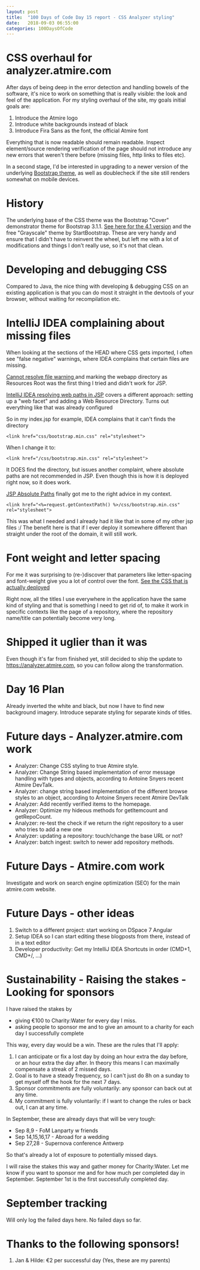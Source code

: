 ```yaml
---
layout: post
title:  "100 Days of Code Day 15 report - CSS Analyzer styling"
date:   2018-09-03 06:55:00
categories: 100DaysOfCode
---
```


# CSS overhaul for analyzer.atmire.com

After days of being deep in the error detection and handling bowels of the software, it's nice to work on something that is really visible: the look and feel of the application. For my styling overhaul of the site, my goals initial goals are:

1. Introduce the Atmire logo
2. Introduce white backgrounds instead of black
3. Introduce Fira Sans as the font, the official Atmire font

Everything that is now readable should remain readable. Inspect element/source rendering verification of the page should not introduce any new errors that weren't there before (missing files, http links to files etc).

In a second stage, I'd be interested in upgrading to a newer version of the underlying [Bootstrap theme](https://getbootstrap.com/), as well as doublecheck if the site still renders somewhat on mobile devices.
 
# History

The underlying base of the CSS theme was the Bootstrap "Cover" demonstrator theme for Bootstrap 3.1.1. [See here for the 4.1 version](https://getbootstrap.com/docs/4.1/examples/cover/) and the free "Grayscale" theme by StartBootstrap. These are very handy and ensure that I didn't have to reinvent the wheel, but left me with a lot of modifications and things I don't really use, so it's not that clean.

# Developing and debugging CSS

Compared to Java, the nice thing with developing & debugging CSS on an existing application is that you can do most it straight in the devtools of your browser, without waiting for recompilation etc.

# IntelliJ IDEA complaining about missing files

When looking at the sections of the HEAD where CSS gets imported, I often see "false negative" warnings, where IDEA complains that certain files are missing.

[Cannot resolve file warning 
](https://intellij-support.jetbrains.com/hc/en-us/community/posts/206368229-Cannot-resolve-file-warning) and marking the webapp directory as Resources Root was the first thing I tried and didn't work for JSP.

[IntelliJ IDEA resolving web paths in JSP](https://stackoverflow.com/questions/14878548/intellij-idea-resolving-web-paths-in-jsp) covers a different approach: setting up a "web facet" and adding a Web Resource Directory. Turns out everything like that was already configured

So in my index.jsp for example, IDEA complains that it can't finds the directory
```
<link href="css/bootstrap.min.css" rel="stylesheet">
```

When I change it to:
```
<link href="/css/bootstrap.min.css" rel="stylesheet">
```

It DOES find the directory, but issues another complaint, where absolute paths are not recommended in JSP. Even though this is how it is deployed right now, so it does work.

[JSP Absolute Paths](https://stackoverflow.com/questions/15759549/jsp-absolute-paths) finally got me to the right advice in my context.

```
<link href="<%=request.getContextPath() %>/css/bootstrap.min.css" rel="stylesheet">
```

This was what I needed and I already had it like that in some of my other jsp files :/ The benefit here is that if I ever deploy it somewhere different than straight under the root of the domain, it will still work.

# Font weight and letter spacing

For me it was surprising to (re-)discover that parameters like letter-spacing and font-weight give you a lot of control over the font. [See the CSS that is actually deployed](https://analyzer.atmire.com/css/grayscale.css)

Right now, all the titles I use everywhere in the application have the same kind of styling and that is something I need to get rid of, to make it work in specific contexts like the page of a repository, where the repository name/title can potentially become very long.

# Shipped it uglier than it was

Even though it's far from finished yet, still decided to ship the update to https://analyzer.atmire.com, so you can follow along the transformation.

# Day 16 Plan

Already inverted the white and black, but now I have to find new background imagery. Introduce separate styling for separate kinds of titles.

# Future days - Analyzer.atmire.com work

* Analyzer: Change CSS styling to true Atmire style.
* Analyzer: Change String based implementation of error message handling with types and objects, according to Antoine Snyers recent Atmire DevTalk.
* Analyzer: change string based implementation of the different browse styles to an object, according to Antoine Snyers recent Atmire DevTalk
* Analyzer: Add recently verified items to the homepage.
* Analyzer: Optimize my hideous methods for getItemcount and getRepoCount.
* Analyzer: re-test the check if we return the right repository to a user who tries to add a new one
* Analyzer: updating a repository: touch/change the base URL or not?
* Analyzer: batch ingest: switch to newer add repository methods.

# Future Days - Atmire.com work

Investigate and work on search engine optimization (SEO) for the main atmire.com website.

# Future Days - other ideas

1. Switch to a different project: start working on DSpace 7 Angular
2. Setup IDEA so I can start editing these blogposts from there, instead of in a text editor
3. Developer productivity: Get my IntelliJ IDEA Shortcuts in order (CMD+1, CMD+/, ...)

# Sustainability - Raising the stakes - Looking for sponsors

I have raised the stakes by
* giving €100 to Charity:Water for every day I miss.
* asking people to sponsor me and to give an amount to a charity for each day I successfully complete

This way, every day would be a win. These are the rules that I'll apply:

1. I can anticipate or fix a lost day by doing an hour extra the day before, or an hour extra the day after. In theory this means I can maximally compensate a streak of 2 missed days. 
2. Goal is to have a steady frequency, so I can't just do 8h on a sunday to get myself off the hook for the next 7 days.
3. Sponsor commitments are fully voluntarily: any sponsor can back out at any time.
4. My commitment is fully voluntarily: if I want to change the rules or back out, I can at any time.

In September, these are already days that will be very tough:
* Sep 8,9 - FoM Lanparty w friends
* Sep 14,15,16,17 - Abroad for a wedding
* Sep 27,28 - Supernova conference Antwerp

So that's already a lot of exposure to potentially missed days. 

I will raise the stakes this way and gather money for Charity:Water. Let me know if you want to sponsor me and for how much per completed day in September. September 1st is the first successfully completed day.

# September tracking

Will only log the failed days here. No failed days so far.

# Thanks to the following sponsors!

1. Jan & Hilde: €2 per successful day (Yes, these are my parents)


